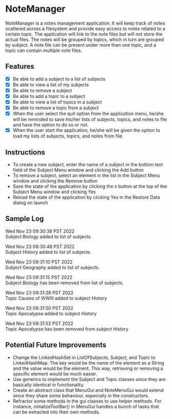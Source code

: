 # NoteManager
NoteManager is a notes management application. It will keep track of notes scattered across a filesystem and provide easy access to notes related to a certain topic. The application will link to the note files but will not store the actual files. The notes will be grouped by topics, which in turn are grouped by subject. A note file can be present under more than one topic, and a topic can contain multiple note files.

## Features
- [x] Be able to add a subject to a list of subjects
- [x] Be able to view a list of my subjects
- [x] Be able to remove a subject
- [x] Be able to add a topic to a subject
- [x] Be able to view a list of topics in a subject
- [x] Be able to remove a topic from a subject
- [x] When the user select the quit option from the application menu, he/she will be reminded to save his/her lists of subjects, topics, and notes to file and have the option to do so or not.
- [x] When the user start the application, he/she will be given the option to load my lists of subjects, topics, and notes from file.

## Instructions
- To create a new subject, enter the name of a subject in the bottom text field of the Subject Menu window and clicking the Add button
- To remove a subject, select an element in the list in the Subject Menu window and clicking the Remove button
- Save the state of the application by clicking the x button at the top of the Subject Menu window and clicking Yes
- Reload the state of the application by clicking Yes in the Restore Data dialog on launch

## Sample Log
Wed Nov 23 09:30:38 PST 2022  
Subject Biology added to list of subjects.

Wed Nov 23 09:30:48 PST 2022  
Subject History added to list of subjects.

Wed Nov 23 09:31:10 PST 2022  
Subject Geography added to list of subjects.

Wed Nov 23 09:31:15 PST 2022  
Subject Biology has been removed from list of subjects.

Wed Nov 23 09:31:28 PST 2022  
Topic Causes of WWIII added to subject History

Wed Nov 23 09:31:50 PST 2022  
Topic Apocalypse added to subject History

Wed Nov 23 09:31:52 PST 2022  
Topic Apocalypse has been removed from subject History

## Potential Future Improvements
- Change the LinkedHashSet in ListOfSubjects, Subject, and Topic to LinkedHashMap. The key would be the name of the element as a String and the value would be the element. This way, retrieving or removing a specific element would be much easier.
- Use generics to implement the Subject and Topic classes since they are basically identical in functionality.
- Create an abstract class that MenuGui and NoteMenuGui would extend since they share some behaviour, especially in the constructors.
- Refractor some methods in the gui classes to use helper methods. For instance, initializeToolBar() in MenuGui handles a bunch of tasks that can be extracted into their own methods.